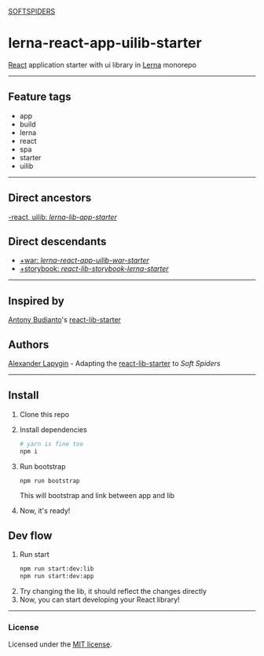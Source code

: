 [SOFTSPIDERS](https://github.com/softspiders/softspiders)

# lerna-react-app-uilib-starter

[React](https://reactjs.org/) application starter with ui library in [Lerna](https://lerna.js.org/) monorepo

---

## Feature tags

- app
- build
- lerna
- react
- spa
- starter
- uilib

---

## Direct ancestors

[-react, uilib: *lerna-lib-app-starter*](https://github.com/softspiders/lerna-lib-app-starter)

## Direct descendants

- [+war: *lerna-react-app-uilib-war-starter*](https://github.com/softspiders/lerna-react-app-uilib-war-starter)
- [+storybook: *react-lib-storybook-lerna-starter*](https://github.com/Jepria/react-lib-storybook-lerna-starter)

---

## Inspired by

[Antony Budianto](https://github.com/antonybudianto)'s [react-lib-starter](https://github.com/antonybudianto/react-lib-starter)

## Authors

[Alexander Lapygin](https://github.com/AlexanderLapygin) - Adapting the [react-lib-starter](https://github.com/antonybudianto/react-lib-starter) to *Soft Spiders*

---

## Install
1. Clone this repo
2. Install dependencies
   ```sh
   # yarn is fine too
   npm i
   ```
3. Run bootstrap
   ```sh
   npm run bootstrap
   ```

   This will bootstrap and link between app and lib
4. Now, it's ready!

## Dev flow
1. Run start
   ```sh
   npm run start:dev:lib
   npm run start:dev:app
   ```
2. Try changing the lib, it should reflect the changes directly
3. Now, you can start developing your React library!

---

### License

Licensed under the [MIT license](./LICENSE). 


